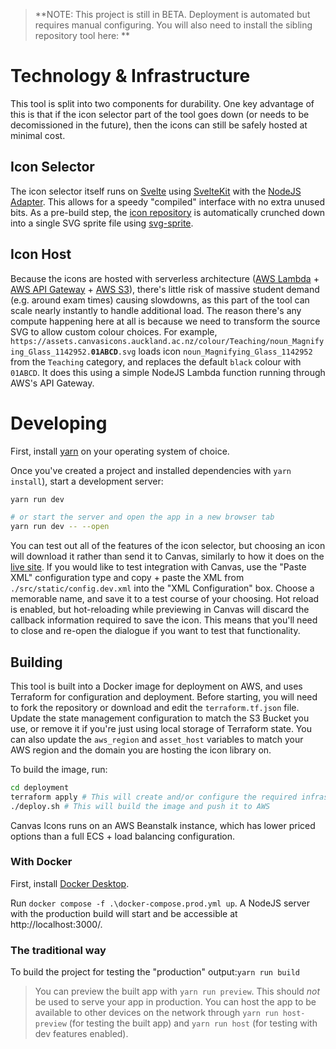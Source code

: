 > **NOTE: This project is still in BETA. Deployment is automated but requires manual configuring. You will also need to install the sibling repository tool here: **

<!-- # Quick Links
 - [The Noun Project](https://thenounproject.com/)
----
 -->

# Technology & Infrastructure

This tool is split into two components for durability. One key advantage of this is that if the icon selector part of the tool goes down (or needs to be decomissioned in the future), then the icons can still be safely hosted at minimal cost.

## Icon Selector

The icon selector itself runs on [Svelte](https://svelte.dev/) using [SvelteKit](https://kit.svelte.dev/) with the [NodeJS Adapter](https://github.com/sveltejs/kit/tree/master/packages/adapter-node). This allows for a speedy "compiled" interface with no extra unused bits. As a pre-build step, the [icon repository](https://github.com/Ranga-Auaha-Ako/canvas-icons/tree/master/static/icons) is automatically crunched down into a single SVG sprite file using [svg-sprite](https://www.npmjs.com/package/svg-sprite).

## Icon Host

Because the icons are hosted with serverless architecture ([AWS Lambda](https://aws.amazon.com/lambda/) + [AWS API Gateway](https://aws.amazon.com/api-gateway/) + [AWS S3](https://aws.amazon.com/s3/)), there's little risk of massive student demand (e.g. around exam times) causing slowdowns, as this part of the tool can scale nearly instantly to handle additional load. The reason there's any compute happening here at all is because we need to transform the source SVG to allow custom colour choices. For example, `https://assets.canvasicons.auckland.ac.nz/colour/Teaching/noun_Magnifying_Glass_1142952.`**`01ABCD`**`.svg` loads icon `noun_Magnifying_Glass_1142952` from the `Teaching` category, and replaces the default `black` colour with `01ABCD`. It does this using a simple NodeJS Lambda function running through AWS's API Gateway.

# Developing

First, install [yarn](https://yarnpkg.com/) on your operating system of choice.

Once you've created a project and installed dependencies with `yarn install`), start a development server:

```bash
yarn run dev

# or start the server and open the app in a new browser tab
yarn run dev -- --open
```

You can test out all of the features of the icon selector, but choosing an icon will download it rather than send it to Canvas, similarly to how it does on the [live site](https://canvasicons.auckland.ac.nz/). If you would like to test integration with Canvas, use the "Paste XML" configuration type and copy + paste the XML from `./src/static/config.dev.xml` into the "XML Configuration" box. Choose a memorable name, and save it to a test course of your choosing. Hot reload is enabled, but hot-reloading while previewing in Canvas will discard the callback information required to save the icon. This means that you'll need to close and re-open the dialogue if you want to test that functionality.

## Building

This tool is built into a Docker image for deployment on AWS, and uses Terraform for configuration and deployment. Before starting, you will need to fork the repository or download and edit the `terraform.tf.json` file. Update the state management configuration to match the S3 Bucket you use, or remove it if you're just using local storage of Terraform state. You can also update the `aws_region` and `asset_host` variables to match your AWS region and the domain you are hosting the icon library on.

To build the image, run:

```bash
cd deployment
terraform apply # This will create and/or configure the required infrastructure on AWS. Careful! This will add to your bill.
./deploy.sh # This will build the image and push it to AWS
```

Canvas Icons runs on an AWS Beanstalk instance, which has lower priced options than a full ECS + load balancing configuration.

### With Docker

First, install [Docker Desktop](https://www.docker.com/get-started).

Run `docker compose -f .\docker-compose.prod.yml up`. A NodeJS server with the production build will start and be accessible at http://localhost:3000/.

### The traditional way

To build the project for testing the "production" output:`yarn run build`

> You can preview the built app with `yarn run preview`. This should _not_ be used to serve your app in production. You can host the app to be available to other devices on the network through `yarn run host-preview` (for testing the built app) and `yarn run host` (for testing with dev features enabled).
